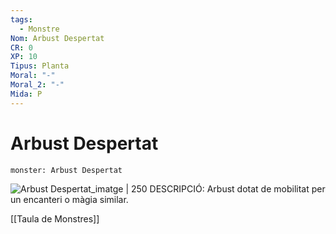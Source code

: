 ```yaml
---
tags:
  - Monstre
Nom: Arbust Despertat
CR: 0
XP: 10
Tipus: Planta
Moral: "-"
Moral_2: "-"
Mida: P
---
```

# Arbust Despertat

```statblock
monster: Arbust Despertat
```

![Arbust Despertat_imatge | 250](https://pluspng.com/img-png/shrubs-bush-png-image-42049-2000.png)
DESCRIPCIÓ: 
Arbust dotat de mobilitat per un encanteri o màgia similar.

[[Taula de Monstres]]

